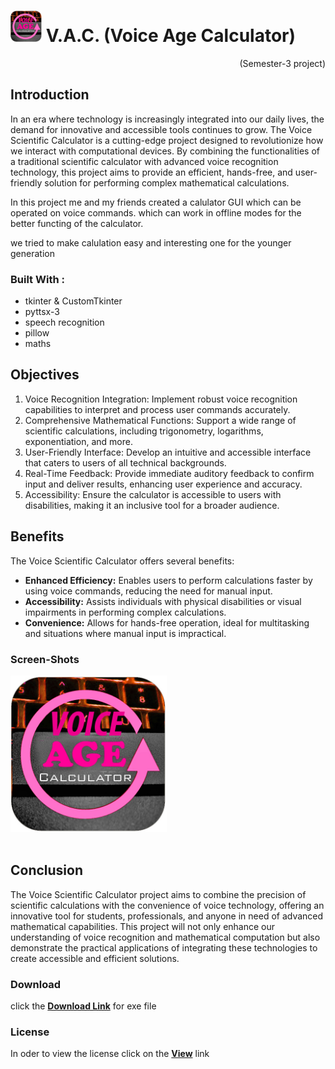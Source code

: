 <h1><img src='vac.jpg' height="50" width="50"> <b>V.A.C. (Voice Age Calculator)</b></h1>
<p align="right">(Semester-3 project)</p>

<h2><b>Introduction</b></h2>
<p>
In an era where technology is increasingly integrated into our daily lives, the demand for innovative and accessible tools continues to grow. The Voice Scientific Calculator is a cutting-edge project designed to revolutionize how we interact with computational devices. By combining the functionalities of a traditional scientific calculator with advanced voice recognition technology, this project aims to provide an efficient, hands-free, and user-friendly solution for performing complex mathematical calculations.</p><p>
In this project me and my friends created a calulator GUI which can be operated on voice commands. which can work in offline 
modes for the better functing of the calculator.</p>                                                                             
we tried to make calulation easy and interesting one for the younger generation <br>
<h3><b>Built With :</b></h3>
<ul>
<li> tkinter & CustomTkinter </li>
<li> pyttsx-3 </li>
<li> speech recognition </li>
<li> pillow </li>
<li> maths </li>
</ul>

<h2><b>Objectives</b></h2>
<ol>
<li>Voice Recognition Integration: Implement robust voice recognition capabilities to interpret and process user commands accurately.</li>
<li>Comprehensive Mathematical Functions: Support a wide range of scientific calculations, including trigonometry, logarithms, exponentiation, and more.</li>
<li>User-Friendly Interface: Develop an intuitive and accessible interface that caters to users of all technical backgrounds.</li>
<li>Real-Time Feedback: Provide immediate auditory feedback to confirm input and deliver results, enhancing user experience and accuracy.</li>
<li>Accessibility: Ensure the calculator is accessible to users with disabilities, making it an inclusive tool for a broader audience.</li>
</ol>
<h2><b>Benefits</b></h2>
The Voice Scientific Calculator offers several benefits:<br>

<ul>
<li><b>Enhanced Efficiency:</b> Enables users to perform calculations faster by using voice commands, reducing the need for manual input.</li>
<li><b>Accessibility:</b> Assists individuals with physical disabilities or visual impairments in performing complex calculations.</li>
<li><b>Convenience:</b> Allows for hands-free operation, ideal for multitasking and situations where manual input is impractical.</li>
</ul>
<b><h3>Screen-Shots</h3></b>
<img src='vac.jpg' height='250' width='250'>
<br>
<img src="">
<br>

<h2><b>Conclusion</b></h2>
<p>
The Voice Scientific Calculator project aims to combine the precision of scientific calculations with the convenience of voice technology, offering an innovative tool for students, professionals, and anyone in need of advanced mathematical capabilities. This project will not only enhance our understanding of voice recognition and mathematical computation but also demonstrate the practical applications of integrating these technologies to create accessible and efficient solutions.
</p>

<b><h3> Download </h3></b>
click the <a href=""><b> Download Link</b></a> for exe file 
<b><h3> License </h3></b>
In oder to view the license click on the <a href="https://github.com/Vishal24102002/V.A.C/blob/main/LICENSE"><b>View</b></a> link 
